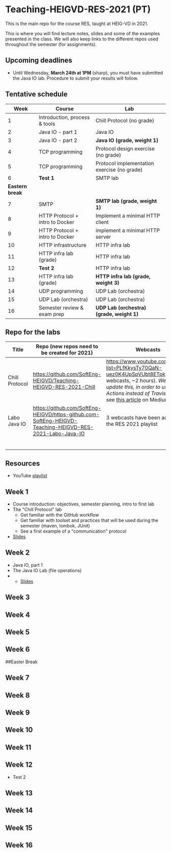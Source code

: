 # Teaching-HEIGVD-RES-2021 (PT)
This is the main repo for the course RES, taught at HEIG-VD in 2021. 

This is where you will find lecture notes, slides and some of the examples presented in the class. We will also keep links to the different repos used throughout the semester (for assignments).

## Upcoming deadlines

* Until Wednesday, **March 24th at 1PM** (sharp), you must have submitted the Java IO lab. Procedure to submit your results will follow.

## Tentative schedule

| Week              | Course                          | Lab                                         |
| ----------------- | ------------------------------- | ------------------------------------------- |
| 1                 | Introduction, process & tools   | Chill Protocol (no grade)                   |
| 2                 | Java IO - part 1                | Java IO                                     |
| 3                 | Java IO - part 2                | **Java IO (grade, weight 1)**               |
| 4                 | TCP programming                 | Protocol design exercise (no grade)         |
| 5                 | TCP programming                 | Protocol implementation exercise (no grade) |
| 6                 | **Test 1**                      | SMTP lab                                    |
| **Eastern break** |                                 |                                             |
| 7                 | SMTP                            | **SMTP lab (grade, weight 1)**              |
| 8                 | HTTP Protocol + intro to Docker | Implement a minimal HTTP client             |
| 9                 | HTTP Protocol + intro to Docker | implement a minimal HTTP server             |
| 10                | HTTP infrastructure             | HTTP infra lab                              |
| 11                | HTTP infra lab (grade)          | HTTP infra lab                              |
| 12                | **Test 2**                      | HTTP infra lab                              |
| 13                | HTTP infra lab (grade)          | **HTTP infra lab (grade, weight 3)**        |
| 14                | UDP programming                 | UDP Lab (orchestra)                         |
| 15                | UDP Lab (orchestra)             | UDP Lab (orchestra)                         |
| 16                | Semester review & exam prep     | **UDP Lab (orchestra) (grade, weight 1)**   |

## Repo for the labs

| Title          | Repo (new repos need to be created for 2021)                 | Webcasts                                                     | Graded |
| -------------- | ------------------------------------------------------------ | ------------------------------------------------------------ | ------ |
| Chill Protocol | https://github.com/SoftEng-HEIGVD/Teaching-HEIGVD-RES-2021-Chill | https://www.youtube.com/playlist?list=PLfKkysTy70QaN-uez0K4UpSpVUbt8ETpk (12 webcasts, ~2 hours). *We need to update this, in order to use GitHub Actions instead of TravisCI.* Also see [this article](https://medium.com/software-engineering-heig-vd/network-programming-res-prelude-eab67078955a) on Medium. |        |
| Labo Java IO   | https://github.com/SoftEng-HEIGVD/https-github.com-SoftEng-HEIGVD-Teaching-HEIGVD-RES-2021-Labo-Java-IO | 3 webcasts have been added to the RES 2021 playlist          |        |
|                |                                                              |                                                              |        |
|                |                                                              |                                                              |        |
|                |                                                              |                                                              |        |
|                |                                                              |                                                              |        |
|                |                                                              |                                                              |        |
|                |                                                              |                                                              |        |

## Resources

- YouTube [playlist](https://www.youtube.com/playlist?list=PLfKkysTy70QY_C0t9avTuEsLVVObxOtTM)

## 

## Week 1

* Course introduction: objectives, semester planning, intro to first lab
* The "Chill Protocol" lab
  * Get familiar with the GitHub workflow
  * Get familiar with toolset and practices that will be used during the semester (maven, lombok, JUnit)
  * See a first example of a "communication" protocol 
* [Slides](./slides/00-Introduction.pdf)

## Week 2

* Java IO, part 1
* The Java IO Lab (file operations)
* * [Slides](./slides/01-JavaIOs.pdf)

## Week 3

## Week 4

## Week 5

## Week 6



##Easter Break



## Week 7

## Week 8

## Week 9

## Week 10

## Week 11

## Week 12

* Test 2

## Week 13

## Week 14

## Week 15

## Week 16













